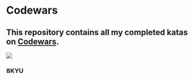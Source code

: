 # Codewars

## This repository contains all my completed katas on [Codewars](https://www.codewars.com/kata/search/swift?q=&beta=false).

![](https://www.codewars.com/users/deathlezz/badges/large)

### 8KYU
